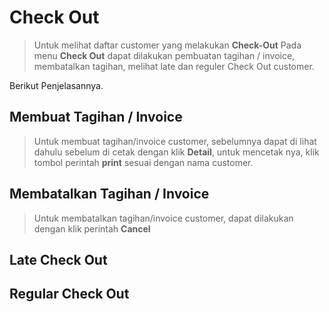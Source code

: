 # Check Out

> Untuk melihat daftar customer yang melakukan **Check-Out** 
> Pada menu **Check Out** dapat dilakukan pembuatan tagihan / invoice, membatalkan tagihan, melihat late dan reguler Check Out customer. 

Berikut Penjelasannya.

## Membuat Tagihan / Invoice
> Untuk membuat tagihan/invoice customer, sebelumnya dapat di lihat dahulu sebelum di cetak dengan klik **Detail**, untuk mencetak nya, klik tombol perintah **print** sesuai dengan nama customer.

## Membatalkan Tagihan / Invoice
> Untuk membatalkan tagihan/invoice customer, dapat dilakukan dengan klik perintah **Cancel**

## Late Check Out
>

## Regular Check Out